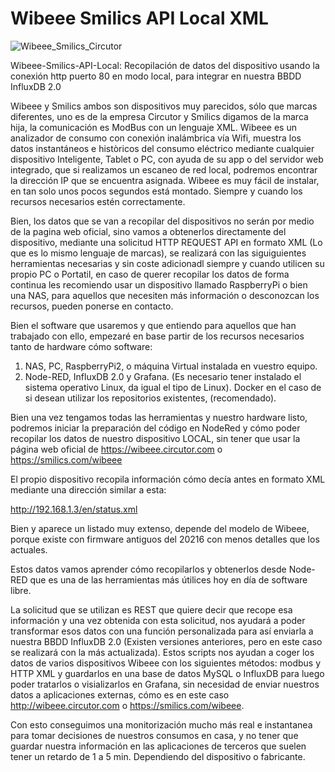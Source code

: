 # Wibeee Smilics API Local XML

![Wibeee_Smilics_Circutor](https://user-images.githubusercontent.com/19588354/130455986-a089c538-e672-45fc-9eec-ccb2498071fb.jpg)


Wibeee-Smilics-API-Local: Recopilación de datos del dispositivo usando la conexión http puerto 80 en modo local, para integrar en nuestra BBDD InfluxDB 2.0

Wibeee y Smilics ambos son dispositivos muy parecidos, sólo que marcas diferentes, uno es de la empresa Circutor y Smilics digamos de la marca hija, la comunicación es ModBus con un lenguaje XML. Wibeee es un analizador de consumo con conexión inalámbrica vía Wifi, muestra los datos instantáneos e històricos del consumo eléctrico mediante cualquier dispositivo Inteligente, Tablet o PC, con ayuda de su app o del servidor web integrado, que si realizamos un escaneo de red local, podremos encontrar la dirección IP que se encuentra asignada. 
Wibeee es muy fácil de instalar, en tan solo unos pocos segundos está montado. Siempre y cuando los recursos necesarios estén correctamente. 

Bien, los datos que se van a recopilar del dispositivos no serán por medio de la pagina web oficial, sino vamos a obtenerlos directamente del dispositivo, mediante una solicitud HTTP REQUEST API en formato XML (Lo que es lo mismo lenguaje de marcas), se realizará con las siguiguientes herramientas necesarias y sin coste adicionadl siempre y cuando utilicen su propio PC o Portatil, en caso de querer recopilar los datos de forma continua les recomiendo usar un dispositivo llamado RaspberryPi o bien una NAS, para aquellos que necesiten más información o desconozcan los recursos, pueden ponerse en contacto.

Bien el software que usaremos y que entiendo para aquellos que han trabajado con ello, empezaré en base partir de los recursos necesarios tanto de hardware cómo software:

1. NAS, PC, RaspberryPi2, o máquina Virtual instalada en vuestro equipo.
2. Node-RED, InfluxDB 2.0 y Grafana. (Es necesario tener instalado el sistema operativo Linux, da igual el tipo de Linux). Docker en el caso de si desean utilizar los repositorios existentes, (recomendado).

Bien una vez tengamos todas las herramientas y nuestro hardware listo, podremos iniciar la preparación del código en NodeRed y cómo poder recopilar los datos de nuestro dispositivo LOCAL, sin tener que usar la página web oficial de https://wibeee.circutor.com o https://smilics.com/wibeee

El propio dispositivo recopila información cómo decía antes en formato XML mediante una dirección similar a esta:

http://192.168.1.3/en/status.xml

Bien y aparece un listado muy extenso, depende del modelo de Wibeee, porque existe con firmware antiguos del 20216 con menos detalles que los actuales.

Estos datos vamos aprender cómo recopilarlos y obtenerlos desde Node-RED que es una de las herramientas más útilices hoy en día de software libre.

La solicitud que se utilizan es REST que quiere decir que recope esa información y una vez obtenida con esta solicitud, nos ayudará a poder transformar esos datos con una función personalizada para así enviarla a nuestra BBDD InfluxDB 2.0 (Existen versiones anteriores, pero en este caso se realizará con la más actualizada). Estos scripts nos ayudan a coger los datos de varios dispositivos Wibeee con los siguientes métodos: modbus y HTTP XML y guardarlos en una base de datos MySQL o InfluxDB para luego poder tratarlos o visializarlos en Grafana, sin necesidad de enviar nuestros datos a aplicaciones externas, cómo es en este caso http://wibeee.circutor.com o https://smilics.com/wibeee.

Con esto conseguimos una monitorización mucho más real e instantanea para tomar decisiones de nuestros consumos en casa, y no tener que guardar nuestra información en las aplicaciones de terceros que suelen tener un retardo de 1 a 5 min. Dependiendo del dispositivo o fabricante.
